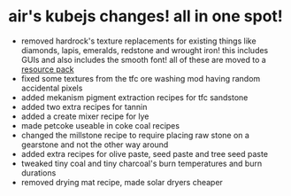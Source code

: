 # air's kubejs changes! all in one spot!
- removed hardrock's texture replacements for existing things like diamonds, lapis, emeralds, redstone and wrought iron! this includes GUIs and also includes the smooth font! all of these are moved to a [resource pack](https://github.com/airsh4de/htfc3-kubejs_patches/blob/main/hardrock's%20texture%20overrides.zip)
- fixed some textures from the tfc ore washing mod having random accidental pixels
- added mekanism pigment extraction recipes for tfc sandstone
- added two extra recipes for tannin
- added a create mixer recipe for lye
- made petcoke useable in coke coal recipes
- changed the millstone recipe to require placing raw stone on a gearstone and not the other way around
- added extra recipes for olive paste, seed paste and tree seed paste
- tweaked tiny coal and tiny charcoal's burn temperatures and burn durations
- removed drying mat recipe, made solar dryers cheaper